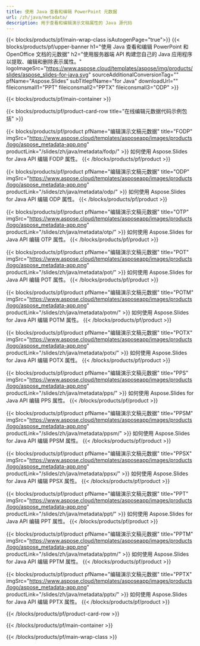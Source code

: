 ```yaml
---
title: 使用 Java 查看和编辑 PowerPoint 元数据
url: /zh/java/metadata/
description: 用于查看和编辑演示文稿属性的 Java 源代码
---
```


{{< blocks/products/pf/main-wrap-class isAutogenPage="true">}}
{{< blocks/products/pf/upper-banner h1="使用 Java 查看和编辑 PowerPoint 和 OpenOffice 文档的元数据" h2="使用服务器端 API 构建您自己的 Java 应用程序以提取、编辑和删除表示属性。" logoImageSrc="https://www.aspose.cloud/templates/aspose/img/products/slides/aspose_slides-for-java.svg" sourceAdditionalConversionTag="" pfName="Aspose.Slides" subTitlepfName="for Java" downloadUrl="" fileiconsmall1="PPT" fileiconsmall2="PPTX" fileiconsmall3="ODP" >}}

{{< blocks/products/pf/main-container >}}

{{< blocks/products/pf/product-card-row title="在线编辑元数据代码示例包括" >}}

{{< blocks/products/pf/product pfName="编辑演示文稿元数据" title="FODP" imgSrc="https://www.aspose.cloud/templates/asposeapp/images/products/logo/aspose_metadata-app.png" productLink="/slides/zh/java/metadata/fodp/" >}}
如何使用 Aspose.Slides for Java API 编辑 FODP 属性。
{{< /blocks/products/pf/product >}}

{{< blocks/products/pf/product pfName="编辑演示文稿元数据" title="ODP" imgSrc="https://www.aspose.cloud/templates/asposeapp/images/products/logo/aspose_metadata-app.png" productLink="/slides/zh/java/metadata/odp/" >}}
如何使用 Aspose.Slides for Java API 编辑 ODP 属性。
{{< /blocks/products/pf/product >}}

{{< blocks/products/pf/product pfName="编辑演示文稿元数据" title="OTP" imgSrc="https://www.aspose.cloud/templates/asposeapp/images/products/logo/aspose_metadata-app.png" productLink="/slides/zh/java/metadata/otp/" >}}
如何使用 Aspose.Slides for Java API 编辑 OTP 属性。
{{< /blocks/products/pf/product >}}

{{< blocks/products/pf/product pfName="编辑演示文稿元数据" title="POT" imgSrc="https://www.aspose.cloud/templates/asposeapp/images/products/logo/aspose_metadata-app.png" productLink="/slides/zh/java/metadata/pot/" >}}
如何使用 Aspose.Slides for Java API 编辑 POT 属性。
{{< /blocks/products/pf/product >}}

{{< blocks/products/pf/product pfName="编辑演示文稿元数据" title="POTM" imgSrc="https://www.aspose.cloud/templates/asposeapp/images/products/logo/aspose_metadata-app.png" productLink="/slides/zh/java/metadata/potm/" >}}
如何使用 Aspose.Slides for Java API 编辑 POTM 属性。
{{< /blocks/products/pf/product >}}

{{< blocks/products/pf/product pfName="编辑演示文稿元数据" title="POTX" imgSrc="https://www.aspose.cloud/templates/asposeapp/images/products/logo/aspose_metadata-app.png" productLink="/slides/zh/java/metadata/potx/" >}}
如何使用 Aspose.Slides for Java API 编辑 POTX 属性。
{{< /blocks/products/pf/product >}}

{{< blocks/products/pf/product pfName="编辑演示文稿元数据" title="PPS" imgSrc="https://www.aspose.cloud/templates/asposeapp/images/products/logo/aspose_metadata-app.png" productLink="/slides/zh/java/metadata/pps/" >}}
如何使用 Aspose.Slides for Java API 编辑 PPS 属性。
{{< /blocks/products/pf/product >}}

{{< blocks/products/pf/product pfName="编辑演示文稿元数据" title="PPSM" imgSrc="https://www.aspose.cloud/templates/asposeapp/images/products/logo/aspose_metadata-app.png" productLink="/slides/zh/java/metadata/ppsm/" >}}
如何使用 Aspose.Slides for Java API 编辑 PPSM 属性。
{{< /blocks/products/pf/product >}}

{{< blocks/products/pf/product pfName="编辑演示文稿元数据" title="PPSX" imgSrc="https://www.aspose.cloud/templates/asposeapp/images/products/logo/aspose_metadata-app.png" productLink="/slides/zh/java/metadata/ppsx/" >}}
如何使用 Aspose.Slides for Java API 编辑 PPSX 属性。
{{< /blocks/products/pf/product >}}

{{< blocks/products/pf/product pfName="编辑演示文稿元数据" title="PPT" imgSrc="https://www.aspose.cloud/templates/asposeapp/images/products/logo/aspose_metadata-app.png" productLink="/slides/zh/java/metadata/ppt/" >}}
如何使用 Aspose.Slides for Java API 编辑 PPT 属性。
{{< /blocks/products/pf/product >}}

{{< blocks/products/pf/product pfName="编辑演示文稿元数据" title="PPTM" imgSrc="https://www.aspose.cloud/templates/asposeapp/images/products/logo/aspose_metadata-app.png" productLink="/slides/zh/java/metadata/pptm/" >}}
如何使用 Aspose.Slides for Java API 编辑 PPTM 属性。
{{< /blocks/products/pf/product >}}

{{< blocks/products/pf/product pfName="编辑演示文稿元数据" title="PPTX" imgSrc="https://www.aspose.cloud/templates/asposeapp/images/products/logo/aspose_metadata-app.png" productLink="/slides/zh/java/metadata/pptx/" >}}
如何使用 Aspose.Slides for Java API 编辑 PPTX 属性。
{{< /blocks/products/pf/product >}}



{{< /blocks/products/pf/product-card-row >}}

{{< /blocks/products/pf/main-container >}}
    
{{< /blocks/products/pf/main-wrap-class >}}